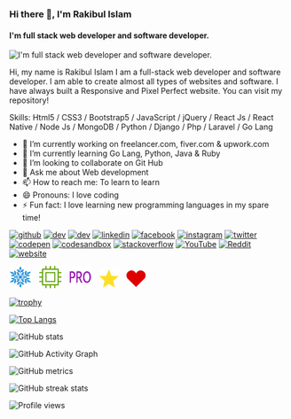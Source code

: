 ### Hi there 👋, I'm Rakibul Islam
#### I'm full stack web developer and software developer.
![I'm full stack web developer and software developer.](https://scontent.fdac116-1.fna.fbcdn.net/v/t1.6435-9/p600x600/186522313_531231667905027_5689336127070529896_n.jpg?_nc_cat=110&ccb=1-5&_nc_sid=e3f864&_nc_eui2=AeEx6LTAaTsnXLlxktUHaO8fYJVu9bPjCplglW71s-MKmVeVAuUmE7naGjir0VgIuGwmFFsKVcVHz819OvWX2Xjh&_nc_ohc=bb-uLZKMPbgAX8r3Zds&_nc_ht=scontent.fdac116-1.fna&oh=8e8971a6bccdd172a07c85d7c649728c&oe=6151705B)

Hi, my name is Rakibul Islam I am a full-stack web developer and software developer.
I am able to create almost all types of websites and software.
I have always built a Responsive and Pixel Perfect website.
You can visit my repository!

Skills: Html5 / CSS3 / Bootstrap5 / JavaScript / jQuery / React Js / React Native / Node Js / MongoDB / Python / Django / Php / Laravel / Go Lang

- 🔭 I’m currently working on freelancer.com, fiver.com & upwork.com 
- 🌱 I’m currently learning Go Lang, Python, Java & Ruby 
- 👯 I’m looking to collaborate on Git Hub 
- 💬 Ask me about Web development 
- 📫 How to reach me: To learn to learn 
- 😄 Pronouns: I love coding 
- ⚡ Fun fact: I love learning new programming languages in my spare time! 


[<img src='https://cdn.jsdelivr.net/npm/simple-icons@3.0.1/icons/github.svg' alt='github' height='40'>](https://github.com/shikder-md-rakibul-islam)  [<img src='https://cdn.jsdelivr.net/npm/simple-icons@3.0.1/icons/dev-dot-to.svg' alt='dev' height='40'>](https://dev.to/shikdermdrakibulislam)  [<img src='https://cdn.jsdelivr.net/npm/simple-icons@3.0.1/icons/hashnode.svg' alt='dev' height='40'>](@rakibul-islam)  [<img src='https://cdn.jsdelivr.net/npm/simple-icons@3.0.1/icons/linkedin.svg' alt='linkedin' height='40'>](https://www.linkedin.com/in/rakibul-islam-aa9735207/)  [<img src='https://cdn.jsdelivr.net/npm/simple-icons@3.0.1/icons/facebook.svg' alt='facebook' height='40'>](https://www.facebook.com/codingrakibul)  [<img src='https://cdn.jsdelivr.net/npm/simple-icons@3.0.1/icons/instagram.svg' alt='instagram' height='40'>](https://www.instagram.com/rakibul2518/)  [<img src='https://cdn.jsdelivr.net/npm/simple-icons@3.0.1/icons/twitter.svg' alt='twitter' height='40'>](https://twitter.com/shikder_rakibul)  [<img src='https://cdn.jsdelivr.net/npm/simple-icons@3.0.1/icons/codepen.svg' alt='codepen' height='40'>](https://codepen.io/shikder-md-rakibul-islam)  [<img src='https://cdn.jsdelivr.net/npm/simple-icons@3.0.1/icons/codesandbox.svg' alt='codesandbox' height='40'>](https://codesandbox.io/u/shikder-md-rakibul-islam)  [<img src='https://cdn.jsdelivr.net/npm/simple-icons@3.0.1/icons/stackoverflow.svg' alt='stackoverflow' height='40'>](https://stackoverflow.com/users/shikder-md-rakibul-islam)  [<img src='https://cdn.jsdelivr.net/npm/simple-icons@3.0.1/icons/youtube.svg' alt='YouTube' height='40'>](https://www.youtube.com/channel/channel/UCO7hp3rioNSbsRy2EFS1x-A)  [<img src='https://cdn.jsdelivr.net/npm/simple-icons@3.0.1/icons/reddit.svg' alt='Reddit' height='40'>](https://www.reddit.com/user/rakibul-islam2)  [<img src='https://cdn.jsdelivr.net/npm/simple-icons@3.0.1/icons/icloud.svg' alt='website' height='40'>](www.rakibulsoftware.com)  

<a href='https://archiveprogram.github.com/'><img src='https://raw.githubusercontent.com/acervenky/animated-github-badges/master/assets/acbadge.gif' width='40' height='40'></a> <a href='https://docs.github.com/en/developers'><img src='https://raw.githubusercontent.com/acervenky/animated-github-badges/master/assets/devbadge.gif' width='40' height='40'></a> <a href='https://github.com/pricing'><img src='https://raw.githubusercontent.com/acervenky/animated-github-badges/master/assets/pro.gif' width='40' height='40'></a> <a href='https://stars.github.com/'><img src='https://raw.githubusercontent.com/acervenky/animated-github-badges/master/assets/starbadge.gif' width='35' height='35'></a> <a href='https://docs.github.com/en/github/supporting-the-open-source-community-with-github-sponsors'><img src='https://raw.githubusercontent.com/acervenky/animated-github-badges/master/assets/sponsorbadge.gif' width='35' height='35'></a> 

[![trophy](https://github-profile-trophy.vercel.app/?username=shikder-md-rakibul-islam)](https://github.com/ryo-ma/github-profile-trophy)

[![Top Langs](https://github-readme-stats.vercel.app/api/top-langs/?username=shikder-md-rakibul-islam)](https://github.com/anuraghazra/github-readme-stats)

![GitHub stats](https://github-readme-stats.vercel.app/api?username=shikder-md-rakibul-islam&show_icons=true)  

![GitHub Activity Graph](https://activity-graph.herokuapp.com/graph?username=shikder-md-rakibul-islam)  

![GitHub metrics](https://metrics.lecoq.io/shikder-md-rakibul-islam)  

![GitHub streak stats](https://github-readme-streak-stats.herokuapp.com/?user=shikder-md-rakibul-islam)  

![Profile views](https://gpvc.arturio.dev/shikder-md-rakibul-islam)  
